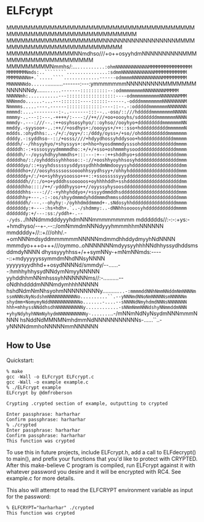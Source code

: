 # ELFcrypt

MMMMMMMMMMMMMMMMMMMMMMMMMMMMMMMMMMMMMMMMMMMMMMMMMMMMMMMMMMMMMMMMMM
MMMMMMMMMMMMMMMMMMMMNNNNNNNNNNNNNNNNNNMMMMMMMMMMMMMMMMMMMMMMMMMMMM
MMMMMMMMMMMMMMNNmdhso///+o++osyyhdmNNNNNNNNNNMMMMMMMMMMMMMMMMMMMMM
MMMMMMMMMNmmhs/:...`````..........:ohmNNNNNNNNNNNNMMMMMMMMMMMMMMMM
MMMMMMMNmds:..````````...............:sdmmNNNNNNNNNNNNMMMMMMMMMMMM
MMMMNNNNm+.`.....````.............------odmmmmNNNNNNNNNNNMMMMMMMMM
MNNNNNNdo......`````..........-------:---:ymmmmmmmNNNNNNNNNMMMMMMM
NNNNNNdy.......```.....-------::::::::::--:odmmmmmmmmNNNNNNNNMMMMM
NNNNNmh:...........---::::::::::::::::::----odmmmmmmmmmmNNNNNNNMMM
NNNmmdo......-...---:::::::----::::::------.-odddmmmmmmmmNNNNNNNNM
Nmmmms.....----.------:::::::::::::----::--.-:odddddmmmmmmmNNNNNNN
mmmmd:....---------:-..-------:::--..-oso/::///hdddddmmmmmmmmNNNNN
mmmmy-..---::---.-++++/:----://++///+oo+oooyhs/sdddddddmmmmmmmNNNN
mmmdy-.---:///--.:++osyhsosyhyo/::oyhso//ooyhyo+dddddddddmmmmmmmNN
mmddy.-syysoo+-..:++//+osdhys+:/oooyys+/++::sso+hddddddddddmmmmmmN
mddds.:ohydhhs:..-/+/:/oyy+/::/dddy/oyss+/+so//ohddddddddddmmmmmmm
ddddy.-:syddhso--::/+osss////+hdyydhossyhddysoo+hddddddddddddmmmmm
ddddh/--/hhsyyhyo/+shyssys+:o+hho+hyosdmmmdysssohdddddddddddddmmmm
dddddh:-:+sssosyyydmmmmdho::+/+/+sso+oshmmmhysooddddddddddddddmmmm
dddddh/--/oysyhdhyyhmmdhs+:::---:+--:++shddhyo+sdddddddddddddddmmm
dddddho/::/oyhdddssyhhhoso::-://+ooshhyoyhhsosyhdddddddddddddddmmm
ddddddyo/::+syyhdsssssysddyssydhhhdmNmdooyysyhddddddddddddddddddmm
ddddddho+///oosyhssssossoooohhsyydhsyy+/ohhyhddddddddddddddddddmmm
dddddddy+/:/+o+syhhyysoosso+++::+ssosssssyyydddddddddddddddddddmmm
dddddddh//::/o+o+ydddhssooooos+oyhhhhddh+sshddddddddddddddddddddmm
ddddddhho::::/++/-ydddhyyso++//oyyssyhysoosddddddddddddddddddddmmm
ddddddhhs----://:-+yhhyhddyo+/+ssyydmmddhsdddddddddddddddddddddmmm
dddddhhy+---.-:-:os/shyydmmmdyhddmmmdhmmssdddddddddddddddddddddmmm
dddddddh/---.--ohyhy:-/oyhhdmddmmmd+-.sNdosyhhddddddddddddddddmmmm
dddddddy:+----:hs+hdh+.`..-/shdmmy:..-dNNhhsoooosyhdddddddddddmmmm
dddddddy:+/---:ss:/yddh+-.---/yds.```./hNNdmmdddyyyhdmNNNmmmmmmmmm
mdddddds//:-:-:+ys:-+hmdhyso/--+-.--::/omNmmdmNNNdyyyhmmmhhmNNNNNN
mmddddy+//::+///ohh/.-+omNNNmdsyddmmmmmmNNNNNmdmmdhhddydmyyhNdNNNN
mmmdyo+++o+++///oymmo..oNNNNNNNmdyysyyhhhNNdhhyssydhddsmsddmdyNNNN
dhyssyyyhhss+/++symNNy-+mNmNNmds:-----::+mdyyyyyssymmdmNhdNNsyNNNN
yyyyysyydhhd++osydNNNNd/smmdy/--......--:hmhhyhhysydNNdymNmyyNNNNN
yyhddhhmNNmhsssyhNNNNNNms//:-..........--oNdhhddddmNNNmdymhhhNNNNN
hshdNdmNmNhsyohmNNNNNNNNNy...........`..-:mmmmddNNhNmmNNddmNmNNNNm
ssmNNNsNyNsdshmNNNNNNNNNNNo..........``.--yNNNmdNNoNmNNNNNsmNNNNNm
shydmm+NomymyNddNNNNNNNNNNNo.......-....--sNNNNdNmyhdmdNNNsNNNNNNN
hhh+mhhyssNNddhsdhNNNNNNNNNNy............-sNNmNmmNNNdshyNNmmddmNNN
+yhyNdyhyhNNmNyhydmNNNNNNNNNNy-.......`..-/mNNmNdNyNsydmNNNmmmNNNN
hsNddNdMMNMNmhdmmNdNNNNNNNNNNNs-......``..-yNNNNdmmhoNNNNNmmNNNNNN


## How to Use

Quickstart:

```
% make
gcc -Wall -o ELFcrypt ELFcrypt.c
gcc -Wall -o example example.c
% ./ELFcrypt example
ELFcrypt by @dmfroberson

Crypting .crypted section of example, outputting to crypted

Enter passphrase: harharhar
Confirm passphrase: harharhar
% ./crypted
Enter passphrase: harharhar
Confirm passphrase: harharhar
This function was crypted
```

To use this in future projects, include ELFcrypt.h, add a call to
ELFdecrypt() to main(), and prefix your functions that you'd like to
protect with CRYPTED. After this make-believe C program is compiled,
run ELFcrypt against it with whatever password you desire and it will
be encrypted with RC4. See example.c for more details.

This also will attempt to read the ELFCRYPT environment variable as
input for the password:

```
% ELFCRYPT="harharhar" ./crypted
This function was crypted
```
